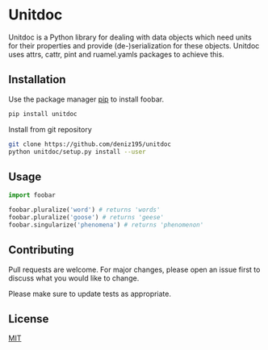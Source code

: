 # Unitdoc

Unitdoc is a Python library for dealing with data objects which need units for their properties and provide (de-)serialization for these objects. Unitdoc uses attrs, cattr, pint and ruamel.yamls packages to achieve this.

## Installation

Use the package manager [pip](https://pip.pypa.io/en/stable/) to install foobar.

```bash
pip install unitdoc
```

Install from git repository
```bash
git clone https://github.com/deniz195/unitdoc
python unitdoc/setup.py install --user
```

## Usage

```python
import foobar

foobar.pluralize('word') # returns 'words'
foobar.pluralize('goose') # returns 'geese'
foobar.singularize('phenomena') # returns 'phenomenon'
```

## Contributing
Pull requests are welcome. For major changes, please open an issue first to discuss what you would like to change.

Please make sure to update tests as appropriate.

## License
[MIT](https://choosealicense.com/licenses/mit/)
